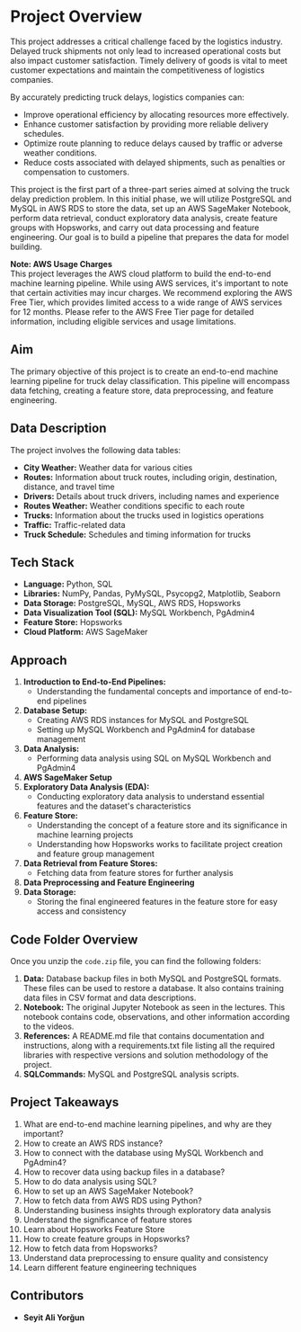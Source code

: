 # Project Overview

This project addresses a critical challenge faced by the logistics industry. Delayed truck shipments not only lead to increased operational costs but also impact customer satisfaction. Timely delivery of goods is vital to meet customer expectations and maintain the competitiveness of logistics companies.

By accurately predicting truck delays, logistics companies can:
- Improve operational efficiency by allocating resources more effectively.
- Enhance customer satisfaction by providing more reliable delivery schedules.
- Optimize route planning to reduce delays caused by traffic or adverse weather conditions.
- Reduce costs associated with delayed shipments, such as penalties or compensation to customers.

This project is the first part of a three-part series aimed at solving the truck delay prediction problem. In this initial phase, we will utilize PostgreSQL and MySQL in AWS RDS to store the data, set up an AWS SageMaker Notebook, perform data retrieval, conduct exploratory data analysis, create feature groups with Hopsworks, and carry out data processing and feature engineering. Our goal is to build a pipeline that prepares the data for model building.

**Note: AWS Usage Charges**  
This project leverages the AWS cloud platform to build the end-to-end machine learning pipeline. While using AWS services, it's important to note that certain activities may incur charges. We recommend exploring the AWS Free Tier, which provides limited access to a wide range of AWS services for 12 months. Please refer to the AWS Free Tier page for detailed information, including eligible services and usage limitations.

## Aim

The primary objective of this project is to create an end-to-end machine learning pipeline for truck delay classification. This pipeline will encompass data fetching, creating a feature store, data preprocessing, and feature engineering.

## Data Description

The project involves the following data tables:
- **City Weather:** Weather data for various cities
- **Routes:** Information about truck routes, including origin, destination, distance, and travel time
- **Drivers:** Details about truck drivers, including names and experience
- **Routes Weather:** Weather conditions specific to each route
- **Trucks:** Information about the trucks used in logistics operations
- **Traffic:** Traffic-related data
- **Truck Schedule:** Schedules and timing information for trucks

## Tech Stack

- **Language:** Python, SQL
- **Libraries:** NumPy, Pandas, PyMySQL, Psycopg2, Matplotlib, Seaborn
- **Data Storage:** PostgreSQL, MySQL, AWS RDS, Hopsworks
- **Data Visualization Tool (SQL):** MySQL Workbench, PgAdmin4
- **Feature Store:** Hopsworks
- **Cloud Platform:** AWS SageMaker

## Approach

1. **Introduction to End-to-End Pipelines:**
   - Understanding the fundamental concepts and importance of end-to-end pipelines
2. **Database Setup:**
   - Creating AWS RDS instances for MySQL and PostgreSQL
   - Setting up MySQL Workbench and PgAdmin4 for database management
3. **Data Analysis:**
   - Performing data analysis using SQL on MySQL Workbench and PgAdmin4
4. **AWS SageMaker Setup**
5. **Exploratory Data Analysis (EDA):**
   - Conducting exploratory data analysis to understand essential features and the dataset's characteristics
6. **Feature Store:**
   - Understanding the concept of a feature store and its significance in machine learning projects
   - Understanding how Hopsworks works to facilitate project creation and feature group management
7. **Data Retrieval from Feature Stores:**
   - Fetching data from feature stores for further analysis
8. **Data Preprocessing and Feature Engineering**
9. **Data Storage:**
   - Storing the final engineered features in the feature store for easy access and consistency

## Code Folder Overview

Once you unzip the `code.zip` file, you can find the following folders:

1. **Data:** Database backup files in both MySQL and PostgreSQL formats. These files can be used to restore a database. It also contains training data files in CSV format and data descriptions.
2. **Notebook:** The original Jupyter Notebook as seen in the lectures. This notebook contains code, observations, and other information according to the videos.
3. **References:** A README.md file that contains documentation and instructions, along with a requirements.txt file listing all the required libraries with respective versions and solution methodology of the project.
4. **SQLCommands:** MySQL and PostgreSQL analysis scripts.

## Project Takeaways

1. What are end-to-end machine learning pipelines, and why are they important?
2. How to create an AWS RDS instance?
3. How to connect with the database using MySQL Workbench and PgAdmin4?
4. How to recover data using backup files in a database?
5. How to do data analysis using SQL?
6. How to set up an AWS SageMaker Notebook?
7. How to fetch data from AWS RDS using Python?
8. Understanding business insights through exploratory data analysis
9. Understand the significance of feature stores
10. Learn about Hopsworks Feature Store
11. How to create feature groups in Hopsworks?
12. How to fetch data from Hopsworks?
13. Understand data preprocessing to ensure quality and consistency
14. Learn different feature engineering techniques

## Contributors

- **Seyit Ali Yorğun**
